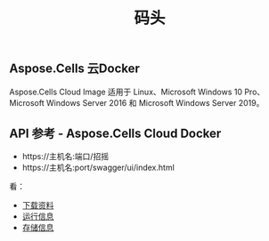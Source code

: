 ﻿---
title: 码头
second_title: Aspose.Cells Cloud Documen
type: docs
url: /zh/docker-developer-guide/
aliases: [/docker/]
description: Aspose.Cells 云
weight: 30
---
## Aspose.Cells 云Docker

 Aspose.Cells Cloud Image 适用于 Linux、Microsoft Windows 10 Pro、Microsoft Windows Server 2016 和 Microsoft Windows Server 2019。



## API 参考 - Aspose.Cells Cloud Docker

- https://主机名:端口/招摇
- https://主机名:port/swagger/ui/index.html

看：
- [下载资料](/cells/zh/docker/downloads/) 
- [运行信息](/cells/zh/docker/run/) 
- [存储信息](/cells/zh/docker/storage/) 
